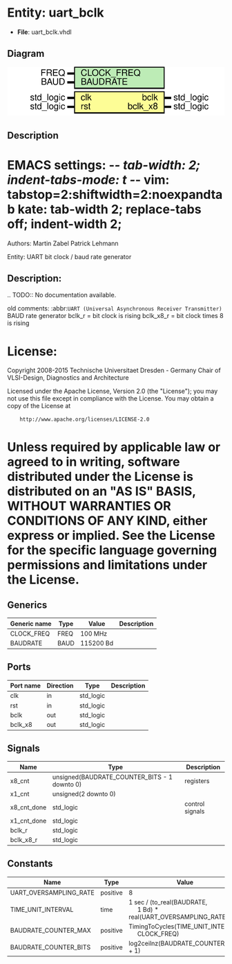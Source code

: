 # Entity: uart_bclk

- **File**: uart_bclk.vhdl
## Diagram

![Diagram](uart_bclk.svg "Diagram")
## Description

 EMACS settings: -*-  tab-width: 2; indent-tabs-mode: t -*-
 vim: tabstop=2:shiftwidth=2:noexpandtab
 kate: tab-width 2; replace-tabs off; indent-width 2;
 =============================================================================
 Authors:				 	Martin Zabel
									Patrick Lehmann

 Entity:				 	UART bit clock / baud rate generator

 Description:
 -------------------------------------
 .. TODO:: No documentation available.

 old comments:
   :abbr:`UART (Universal Asynchronous Receiver Transmitter)` BAUD rate generator
   bclk_r    = bit clock is rising
   bclk_x8_r = bit clock times 8 is rising


 License:
 =============================================================================
 Copyright 2008-2015 Technische Universitaet Dresden - Germany
										 Chair of VLSI-Design, Diagnostics and Architecture

 Licensed under the Apache License, Version 2.0 (the "License");
 you may not use this file except in compliance with the License.
 You may obtain a copy of the License at

		http://www.apache.org/licenses/LICENSE-2.0

 Unless required by applicable law or agreed to in writing, software
 distributed under the License is distributed on an "AS IS" BASIS,
 WITHOUT WARRANTIES OR CONDITIONS OF ANY KIND, either express or implied.
 See the License for the specific language governing permissions and
 limitations under the License.
 =============================================================================
## Generics

| Generic name | Type | Value     | Description |
| ------------ | ---- | --------- | ----------- |
| CLOCK_FREQ   | FREQ | 100 MHz   |             |
| BAUDRATE     | BAUD | 115200 Bd |             |
## Ports

| Port name | Direction | Type      | Description |
| --------- | --------- | --------- | ----------- |
| clk       | in        | std_logic |             |
| rst       | in        | std_logic |             |
| bclk      | out       | std_logic |             |
| bclk_x8   | out       | std_logic |             |
## Signals

| Name        | Type                                         | Description       |
| ----------- | -------------------------------------------- | ----------------- |
| x8_cnt      | unsigned(BAUDRATE_COUNTER_BITS - 1 downto 0) |  registers        |
| x1_cnt      | unsigned(2 downto 0)                         |                   |
| x8_cnt_done | std_logic                                    |  control signals  |
| x1_cnt_done | std_logic                                    |                   |
| bclk_r      | std_logic                                    |                   |
| bclk_x8_r   | std_logic                                    |                   |
## Constants

| Name                   | Type     | Value                                                                                                 | Description |
| ---------------------- | -------- | ----------------------------------------------------------------------------------------------------- | ----------- |
| UART_OVERSAMPLING_RATE | positive |  8                                                                                                    |             |
| TIME_UNIT_INTERVAL     | time     |  1 sec / (to_real(BAUDRATE,<br><span style="padding-left:20px"> 1 Bd) * real(UART_OVERSAMPLING_RATE)) |             |
| BAUDRATE_COUNTER_MAX   | positive |  TimingToCycles(TIME_UNIT_INTERVAL,<br><span style="padding-left:20px"> CLOCK_FREQ)                   |             |
| BAUDRATE_COUNTER_BITS  | positive |  log2ceilnz(BAUDRATE_COUNTER_MAX + 1)                                                                 |             |
